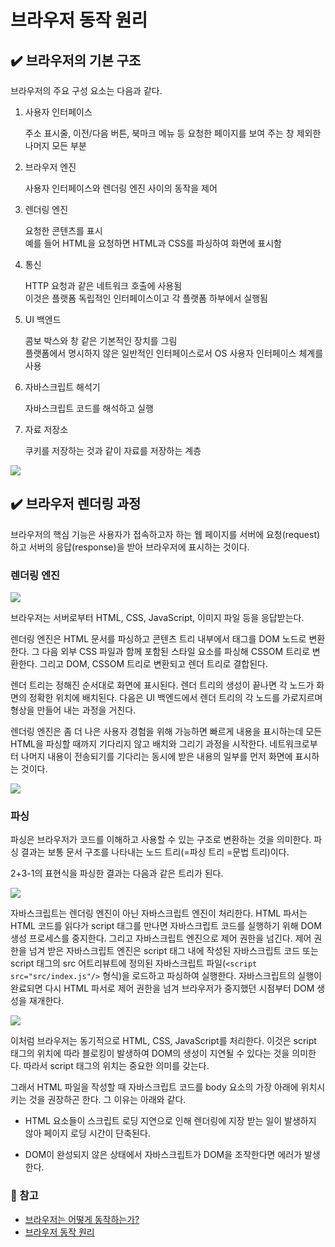 # 브라우저 동작 원리

## ✔️ 브라우저의 기본 구조

브라우저의 주요 구성 요소는 다음과 같다.

1. 사용자 인터페이스

   주소 표시줄, 이전/다음 버튼, 북마크 메뉴 등 요청한 페이지를 보여 주는 창 제외한 나머지 모든 부분

2. 브라우저 엔진

   사용자 인터페이스와 렌더링 엔진 사이의 동작을 제어

3. 렌더링 엔진

   요청한 콘텐츠를 표시  
   예를 들어 HTML을 요청하면 HTML과 CSS를 파싱하여 화면에 표시함

4. 통신

   HTTP 요청과 같은 네트워크 호출에 사용됨  
   이것은 플랫폼 독립적인 인터페이스이고 각 플랫폼 하부에서 실행됨

5. UI 백엔드

   콤보 박스와 창 같은 기본적인 장치를 그림  
   플랫폼에서 명시하지 않은 일반적인 인터페이스로서 OS 사용자 인터페이스 체계를 사용

6. 자바스크립트 해석기

   자바스크립트 코드를 해석하고 실행

7. 자료 저장소

   쿠키를 저장하는 것과 같이 자료를 저장하는 계층

<img src="https://d2.naver.com/content/images/2015/06/helloworld-59361-1.png" />

## ✔️ 브라우저 렌더링 과정

브라우저의 핵심 기능은 사용자가 접속하고자 하는 웹 페이지를 서버에 요청(request)하고 서버의 응답(response)을 받아 브라우저에 표시하는 것이다.

### 렌더링 엔진

<img src="https://d2.naver.com/content/images/2015/06/helloworld-59361-2.png" />

브라우저는 서버로부터 HTML, CSS, JavaScript, 이미지 파일 등을 응답받는다.

렌더링 엔진은 HTML 문서를 파싱하고 콘텐츠 트리 내부에서 태그를 DOM 노드로 변환한다. 그 다음 외부 CSS 파일과 함께 포함된 스타일 요소를 파싱해 CSSOM 트리로 변환한다. 그리고 DOM, CSSOM 트리로 변환되고 렌더 트리로 결합된다.

렌더 트리는 정해진 순서대로 화면에 표시된다. 렌더 트리의 생성이 끝나면 각 노드가 화면의 정확한 위치에 배치된다. 다음은 UI 백엔드에서 렌더 트리의 각 노드를 가로지르며 형상을 만들어 내는 과정을 거친다.

렌더링 엔진은 좀 더 나은 사용자 경험을 위해 가능하면 빠르게 내용을 표시하는데 모든 HTML을 파싱할 때까지 기다리지 않고 배치와 그리기 과정을 시작한다. 네트워크로부터 나머지 내용이 전송되기를 기다리는 동시에 받은 내용의 일부를 먼저 화면에 표시하는 것이다.

<img src="https://d2.naver.com/content/images/2015/06/helloworld-59361-3.png" />

### 파싱

파싱은 브라우저가 코드를 이해하고 사용할 수 있는 구조로 변환하는 것을 의미한다. 파싱 결과는 보통 문서 구조를 나타내는 노드 트리(=파싱 트리 =문법 트리)이다.

2+3-1의 표현식을 파싱한 결과는 다음과 같은 트리가 된다.

<img src="https://d2.naver.com/content/images/2015/06/helloworld-59361-5.png" />

자바스크립트는 렌더링 엔진이 아닌 자바스크립트 엔진이 처리한다. HTML 파서는 HTML 코드를 읽다가 script 태그를 만나면 자바스크립트 코드를 실행하기 위해 DOM 생성 프로세스를 중지한다. 그리고 자바스크립트 엔진으로 제어 권한을 넘긴다. 제어 권한을 넘겨 받은 자바스크립트 엔진은 script 태그 내에 작성된 자바스크립트 코드 또는 script 태그의 src 어트리뷰트에 정의된 자바스크립트 파일(`<script src="src/index.js"/>` 형식)을 로드하고 파싱하여 실행한다. 자바스크립트의 실행이 완료되면 다시 HTML 파서로 제어 권한을 넘겨 브라우저가 중지했던 시점부터 DOM 생성을 재개한다.

<img src="https://poiemaweb.com/img/client-server.png" />

이처럼 브라우저는 동기적으로 HTML, CSS, JavaScript를 처리한다. 이것은 script 태그의 위치에 따라 블로킹이 발생하여 DOM의 생성이 지연될 수 있다는 것을 의미한다. 따라서 script 태그의 위치는 중요한 의미를 갖는다.

그래서 HTML 파일을 작성할 때 자바스크립트 코드를 body 요소의 가장 아래에 위치시키는 것을 권장하곤 한다. 그 이유는 아래와 같다.

- HTML 요소들이 스크립트 로딩 지연으로 인해 렌더링에 지장 받는 일이 발생하지 않아 페이지 로딩 시간이 단축된다.

- DOM이 완성되지 않은 상태에서 자바스크립트가 DOM을 조작한다면 에러가 발생한다.

### 🚩 참고

- [브라우저는 어떻게 동작하는가?](https://d2.naver.com/helloworld/59361)
- [브라우저 동작 원리](https://poiemaweb.com/js-browser)
